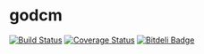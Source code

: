 # godcm

[![Build Status](https://travis-ci.org/grayzone/godcm.png?branch=master)](https://travis-ci.org/grayzone/godcm/)
[![Coverage Status](https://coveralls.io/repos/github/grayzone/godcm/badge.svg?branch=master)](https://coveralls.io/github/grayzone/godcm?branch=master)
[![Bitdeli Badge](https://d2weczhvl823v0.cloudfront.net/grayzone/godcm/trend.png)](https://bitdeli.com/free "Bitdeli Badge")

